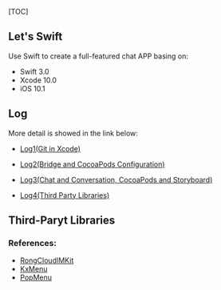[TOC]

## Let's Swift

Use Swift to create a full-featured chat APP basing on: 

* Swift 3.0
* Xcode 10.0
* iOS 10.1


## Log

More detail is  showed in the link below:

* [Log1(Git in Xcode)](Log1.md)


* [Log2(Bridge and CocoaPods Configuration)](Log2.md)
* [Log3(Chat and Conversation, CocoaPods and Storyboard)](Log3.md)
* [Log4(Third Party Libraries)](Log4.md)


## Third-Paryt Libraries

### References:

* [RongCloudIMKit](https://github.com/huangjinlei/RongCloudIM)
* [KxMenu](https://github.com/kolyvan/kxmenu)
* [PopMenu](https://github.com/xhzengAIB/PopMenu)

